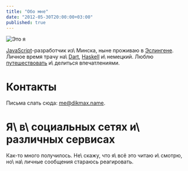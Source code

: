 ```yaml
---
title: "Обо мне"
date: "2012-05-30T20:00:00+03:00"
published: true
---
```


![](/images/photos/me.jpg "Это я")

[JavaScript][js]-разработчик из\ Минска, ныне проживаю в [Эслингeне][esslingen]. Личное время трачу на\ [Dart][dart],
[Haskell][haskell] и\ немецкий. Люблю [путешествовать][map] и\ делиться впечатлениями.

Контакты
========

Письма слать сюда: [me@dikmax.name](mailto:me@dikmax.name).

[dart]: /tag/dart/
[esslingen]: https://en.wikipedia.org/wiki/Esslingen_am_Neckar
[haskell]: /tag/haskell/
[js]: /tag/javascript/
[map]: /map/

Я\ в\ социальных сетях и\ различных сервисах
============================================

<div>
<a href="https://www.facebook.com/dikmax" title="Facebook" class="btn btn-facebook"><i class="fa fa-facebook fa-2x fa-fw"></i></a>
<a href="https://www.google.com/+MaximDikun" title="Google+" class="btn btn-google-plus"><i class="fa fa-gplus fa-2x fa-fw"></i></a>
<a href="https://www.linkedin.com/pub/maxim-dikun/36/389/303" title="LinkedIn" class="btn btn-linkedin"><i class="fa fa-linkedin fa-2x fa-fw"></i></a>
<a href="https://vk.com/dikmax" title="VK" class="btn btn-vk"><i class="fa fa-vkontakte fa-2x fa-fw"></i></a>
<a href="http://www.last.fm/user/dikmax" title="last.fm" class="btn btn-lastfm"><i class="fa fa-lastfm fa-2x fa-fw"></i></a>
<a href="http://instagram.com/dikmax" title="Instagram" class="btn btn-instagram"><i class="fa fa-instagramm fa-2x fa-fw"></i></a>
<a href="https://foursquare.com/dikmax" title="Foursquare" class="btn btn-foursquare"><i class="fa fa-foursquare fa-2x fa-fw"></i></a>
<a href="https://github.com/dikmax" title="GitHub" class="btn btn-github"><i class="fa fa-github-circled fa-2x fa-fw"></i></a>
<a href="https://stackoverflow.com/users/682727/dikmax" title="StackOverflow" class="btn btn-stack-overflow"><i class="fa fa-stackoverflow fa-2x fa-fw"></i></a>
<a href="https://twitter.com/dikmax" title="Twitter" class="btn btn-twitter"><i class="fa fa-twitter fa-2x fa-fw"></i></a>
<a href="https://www.youtube.com/user/zabeydikmax" title="YouTube" class="btn btn-youtube"><i class="fa fa-youtube fa-2x fa-fw"></i></a>
</div>

Как-то много получилось. Не\ скажу, что я\ всё это читаю и\ смотрю, но\ на\ личные сообщения стараюсь реагировать.
